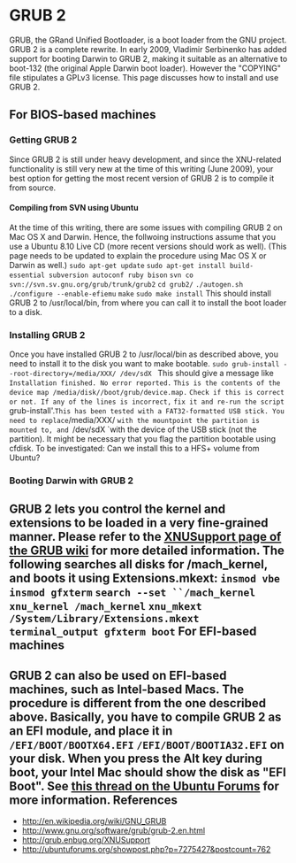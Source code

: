 GRUB 2
======
GRUB, the GRand Unified Bootloader, is a boot loader from the GNU project. GRUB 2 is a complete rewrite. In early 2009, Vladimir Serbinenko has added support for booting Darwin to GRUB 2, making it suitable as an alternative to boot-132 (the original Apple Darwin boot loader).
However the "COPYING" file stipulates a GPLv3 license.
This page discusses how to install and use GRUB 2.

For BIOS-based machines
-----------------------
### Getting GRUB 2
Since GRUB 2 is still under heavy development, and since the XNU-related functionality is still very new at the time of this writing (June 2009), your best option for getting the most recent version of GRUB 2 is to compile it from source.
#### Compiling from SVN using Ubuntu
At the time of this writing, there are some issues with compiling GRUB 2 on Mac OS X and Darwin. Hence, the follwoing instructions assume that you use a Ubuntu 8.10 Live CD (more recent versions should work as well). (This page needs to be updated to explain the procedure using Mac OS X or Darwin as well.)
 `sudo apt-get update`
 `sudo apt-get install build-essential subversion autoconf ruby bison`
 `svn co svn://svn.sv.gnu.org/grub/trunk/grub2`
 `cd grub2/`
 `./autogen.sh`
 `./configure --enable-efiemu`
 `make`
 `sudo make install`
 This should install GRUB 2 to /usr/local/bin, from where you can call it to install the boot loader to a disk.
### Installing GRUB 2
Once you have installed GRUB 2 to /usr/local/bin as described above, you need to install it to the disk you want to make bootable.
 `sudo grub-install --root-directory=/media/XXX/ /dev/sdX `
 This should give a message like
 `Installation finished. No error reported.`
 `This is the contents of the device map /media/disk//boot/grub/device.map.`
 `Check if this is correct or not. If any of the lines is incorrect,`
 `fix it and re-run the script `grub-install'.`
 This has been tested with a FAT32-formatted USB stick. You need to replace `/media/XXX/ `with the mountpoint the partition is mounted to, and `/dev/sdX `with the device of the USB stick (not the partition). It might be necessary that you flag the partition bootable using cfdisk. To be investigated: Can we install this to a HFS+ volume from Ubuntu?
### Booting Darwin with GRUB 2
GRUB 2 lets you control the kernel and extensions to be loaded in a very fine-grained manner. Please refer to the [XNUSupport page of the GRUB wiki](http://grub.enbug.org/XNUSupport) for more detailed information. The following searches all disks for /mach_kernel, and boots it using Extensions.mkext:
 `insmod vbe`
 `insmod gfxterm`
 `search --set ``/mach_kernel`
 `xnu_kernel /mach_kernel`
 `xnu_mkext /System/Library/Extensions.mkext`
 `terminal_output gfxterm
 boot`
For EFI-based machines
----------------------
GRUB 2 can also be used on EFI-based machines, such as Intel-based Macs.
 The procedure is different from the one described above. Basically, you have to compile GRUB 2 as an EFI module, and place it in
 `/EFI/BOOT/BOOTX64.EFI`
 `/EFI/BOOT/BOOTIA32.EFI`
 on your disk. When you press the Alt key during boot, your Intel Mac should show the disk as "EFI Boot". See [this thread on the Ubuntu Forums](http://ubuntuforums.org/showpost.php?p=7275427&postcount=762) for more information.
References
----------
-   <http://en.wikipedia.org/wiki/GNU_GRUB>
-   <http://www.gnu.org/software/grub/grub-2.en.html>
-   <http://grub.enbug.org/XNUSupport>
-   <http://ubuntuforums.org/showpost.php?p=7275427&postcount=762>
